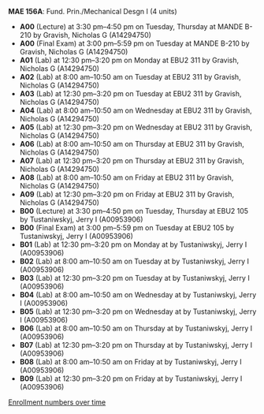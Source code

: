 **MAE 156A**: Fund. Prin./Mechanical Desgn I (4 units)

- **A00** (Lecture) at 3:30 pm–4:50 pm on Tuesday, Thursday at MANDE B-210 by Gravish, Nicholas G (A14294750)
- **A00** (Final Exam) at 3:00 pm–5:59 pm on Tuesday at MANDE B-210 by Gravish, Nicholas G (A14294750)
- **A01** (Lab) at 12:30 pm–3:20 pm on Monday at EBU2 311 by Gravish, Nicholas G (A14294750)
- **A02** (Lab) at 8:00 am–10:50 am on Tuesday at EBU2 311 by Gravish, Nicholas G (A14294750)
- **A03** (Lab) at 12:30 pm–3:20 pm on Tuesday at EBU2 311 by Gravish, Nicholas G (A14294750)
- **A04** (Lab) at 8:00 am–10:50 am on Wednesday at EBU2 311 by Gravish, Nicholas G (A14294750)
- **A05** (Lab) at 12:30 pm–3:20 pm on Wednesday at EBU2 311 by Gravish, Nicholas G (A14294750)
- **A06** (Lab) at 8:00 am–10:50 am on Thursday at EBU2 311 by Gravish, Nicholas G (A14294750)
- **A07** (Lab) at 12:30 pm–3:20 pm on Thursday at EBU2 311 by Gravish, Nicholas G (A14294750)
- **A08** (Lab) at 8:00 am–10:50 am on Friday at EBU2 311 by Gravish, Nicholas G (A14294750)
- **A09** (Lab) at 12:30 pm–3:20 pm on Friday at EBU2 311 by Gravish, Nicholas G (A14294750)
- **B00** (Lecture) at 3:30 pm–4:50 pm on Tuesday, Thursday at EBU2 105 by Tustaniwskyj, Jerry I (A00953906)
- **B00** (Final Exam) at 3:00 pm–5:59 pm on Tuesday at EBU2 105 by Tustaniwskyj, Jerry I (A00953906)
- **B01** (Lab) at 12:30 pm–3:20 pm on Monday at   by Tustaniwskyj, Jerry I (A00953906)
- **B02** (Lab) at 8:00 am–10:50 am on Tuesday at   by Tustaniwskyj, Jerry I (A00953906)
- **B03** (Lab) at 12:30 pm–3:20 pm on Tuesday at   by Tustaniwskyj, Jerry I (A00953906)
- **B04** (Lab) at 8:00 am–10:50 am on Wednesday at   by Tustaniwskyj, Jerry I (A00953906)
- **B05** (Lab) at 12:30 pm–3:20 pm on Wednesday at   by Tustaniwskyj, Jerry I (A00953906)
- **B06** (Lab) at 8:00 am–10:50 am on Thursday at   by Tustaniwskyj, Jerry I (A00953906)
- **B07** (Lab) at 12:30 pm–3:20 pm on Thursday at   by Tustaniwskyj, Jerry I (A00953906)
- **B08** (Lab) at 8:00 am–10:50 am on Friday at   by Tustaniwskyj, Jerry I (A00953906)
- **B09** (Lab) at 12:30 pm–3:20 pm on Friday at   by Tustaniwskyj, Jerry I (A00953906)

[Enrollment numbers over time](./MAE156A.tsv)
